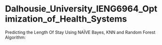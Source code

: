 # Dalhousie_University_IENG6964_Optimization_of_Health_Systems
Predicting the Length Of Stay Using NAÏVE  Bayes, KNN and Random Forest Algorithm:
